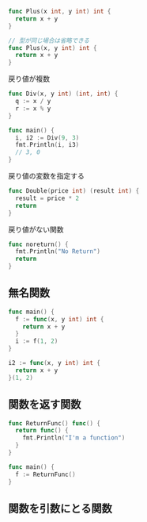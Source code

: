 ```go
func Plus(x int, y int) int {
  return x + y
}

// 型が同じ場合は省略できる
func Plus(x, y int) int {
  return x + y
}
```

戻り値が複数
```go 
func Div(x, y int) (int, int) {
  q := x / y
  r := x % y
}

func main() {
  i, i2 := Div(9, 3)
  fmt.Println(i, i3)
  // 3, 0
}
```

戻り値の変数を指定する
```go
func Double(price int) (result int) {
  result = price * 2
  return
}
```

戻り値がない関数
```go
func noreturn() {
  fmt.Println("No Return")
  return
}
```

## 無名関数
```go
func main() {
  f := func(x, y int) int {
    return x + y
  }
  i := f(1, 2)
}
```

```go
i2 := func(x, y int) int {
  return x + y
}(1, 2)
```

## 関数を返す関数
```go
func ReturnFunc() func() {
  return func() {
    fmt.Println("I'm a function")
  }
}

func main() {
  f := ReturnFunc()
}
```
## 関数を引数にとる関数






















